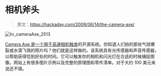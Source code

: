 # 相机斧头

> 原文：<https://hackaday.com/2009/06/14/the-camera-axe/>

![hr_cameraAxe_2513](img/6f5fe923fee03f6b759c268589de753a.png "hr_cameraAxe_2513")

[Camera Axe 是一个用于高速相机触发](http://www.glacialwanderer.com/hobbyrobotics/?p=167)的开源系统。你知道人们拍的那些气球爆裂或水滴飞溅的照片吗？他们就是这样做的。该系统具有光传感器和声音传感器，以帮助获得恰到好处的时间。它可以触发你的相机和闪光灯在合适的时候捕捉图像。网站上有很多图片示例以及完整的原理图和零件清单。对于大约 100 美元来说还不错。